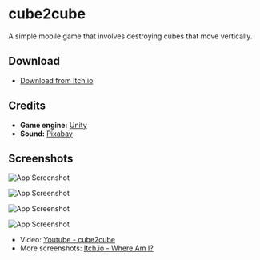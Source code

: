 # cube2cube
A simple mobile game that involves destroying cubes that move vertically. 


## Download
- [Download from Itch.io](https://mgadomski.itch.io/cube2cube)

## Credits
- **Game engine:** [Unity](https://unity.com/) 
- **Sound:** [Pixabay](https://pixabay.com/)


## Screenshots
![App Screenshot](https://img.itch.zone/aW1hZ2UvMTg5OTYxMy8xMTE2NTE0Mi5qcGc=/347x500/DtN4Fq.jpg)

![App Screenshot](https://img.itch.zone/aW1hZ2UvMTg5OTYxMy8xMTE2NTE0My5qcGc=/347x500/xbctB6.jpg)

![App Screenshot](https://img.itch.zone/aW1hZ2UvMTg5OTYxMy8xMTE2NTE0NC5qcGc=/347x500/s6n7W0.jpg)

![App Screenshot](https://img.itch.zone/aW1hZ2UvMTg5OTYxMy8xMTE2NTE0NS5qcGc=/347x500/FjFG%2B9.jpg)

- Video: [Youtube - cube2cube](https://youtu.be/ruPZTkWuT7c)
- More screenshots: [Itch.io - Where Am I?](https://mgadomski.itch.io/cube2cube)
